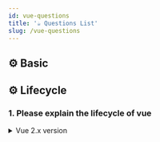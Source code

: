 ```yaml
---
id: vue-questions
title: '☕ Questions List'
slug: /vue-questions
---
```


## ⚙️ Basic

## ⚙️ Lifecycle

### 1. Please explain the lifecycle of vue

<details><summary>Vue 2.x version</summary>
<p>

主要分為四個階段

#### beforeCreate & created

- beforeCreated：剛完成初始化，資料在這一階段還未產生，一般而言，不會在這階段操作資料。
- created：這個階段已完成資料初始化，因此 data 內的值已經可以調用，另外，如果有需要，也可以在這個階段呼叫 api。

#### beforeMount & mounted

- beforeMount：這個階段處於資料渲染之前

</p>
</details>

<!-- ### `Vue` 的資料綁定機制是如何實現的 ? 在 `2.0` 版本和 `3.0` 版本又有怎樣的差異 ?

### `nextTick` 是如何實現的 ?

### 請試說明 `computed` 和 `watch` 的差異 ?

### `keep-alive` 是什麼 ? 如何實作的 ? -->
